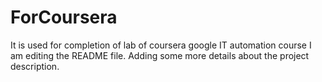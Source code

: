# ForCoursera
It is used for completion of lab of coursera google IT automation course
I am editing the README file. Adding some more details about the project description.
